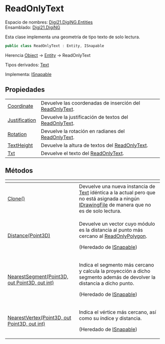 # ReadOnlyText

Espacio de nombres: [Digi21.DigiNG.Entities](../)  
Ensamblado: [Digi21.DigiNG](../../)

Esta clase implementa una geometría de tipo texto de solo lectura.

```csharp
public class ReadOnlyText : Entity, ISnapable
```

Herencia [Object](https://docs.microsoft.com/en-us/dotnet/api/system.object?view=net-5.0) → [Entity](../entity/) → ReadOnlyText

Tipos derivados: [Text](../text.md)

Implementa: [ISnapable](../isnapable/)

## Propiedades

|  |  |
| :--- | :--- |
| [Coordinate](propiedades/coordinate.md) | Devuelve las coordenadas de inserción del [ReadOnlyText](./). |
| [Justification](propiedades/justification.md) | Devuelve la justificación de textos del [ReadOnlyText](./). |
| [Rotation](propiedades/rotation.md) | Devuelve la rotación en radianes del [ReadOnlyText](./). |
| [TextHeight](propiedades/textheight.md) | Devuelve la altura de textos del [ReadOnlyText](./). |
| [Txt](propiedades/txt.md) | Devuelve el texto del [ReadOnlyText](./). |

## Métodos

<table>
  <thead>
    <tr>
      <th style="text-align:left"></th>
      <th style="text-align:left"></th>
    </tr>
  </thead>
  <tbody>
    <tr>
      <td style="text-align:left"><a href="metodos/clone.md">Clone()</a>
      </td>
      <td style="text-align:left">Devuelve una nueva instancia de <a href="../text.md">Text</a> id&#xE9;ntica
        a la actual pero que no est&#xE1; asignada a ning&#xFA;n <a href="../../digi21.diging.io/idrawingfile/">IDrawingFile</a> de
        manera que no es de solo lectura.</td>
    </tr>
    <tr>
      <td style="text-align:left"><a href="../isnapable/metodos/distance.md">Distance(Point3D)</a>
      </td>
      <td style="text-align:left">
        <p>Devuelve un vector cuyo m&#xF3;dulo es la distancia al punto m&#xE1;s
          cercano al <a href="../readonlypolygon/">ReadOnlyPolygon</a>.</p>
        <p>(Heredado de <a href="../isnapable/">ISnapable</a>)</p>
      </td>
    </tr>
    <tr>
      <td style="text-align:left"><a href="../isnapable/metodos/nearestsegment.md">NearestSegment(Point3D, out Point3D, out int)</a>
      </td>
      <td style="text-align:left">
        <p>Indica el segmento m&#xE1;s cercano y calcula la proyecci&#xF3;n a dicho
          segmento adem&#xE1;s de devolver la distancia a dicho punto.</p>
        <p>(Heredado de <a href="../isnapable/">ISnapable</a>)</p>
      </td>
    </tr>
    <tr>
      <td style="text-align:left"><a href="../isnapable/metodos/nearestvertex.md">NearestVertex(Point3D, out Point3D, out int)</a>
      </td>
      <td style="text-align:left">
        <p>Indica el v&#xE9;rtice m&#xE1;s cercano, as&#xED; como su &#xED;ndice
          y distancia.</p>
        <p>(Heredado de <a href="../isnapable/">ISnapable</a>)</p>
      </td>
    </tr>
  </tbody>
</table>



